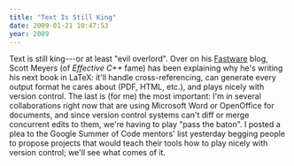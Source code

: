 ```yaml
---
title: "Text Is Still King"
date: 2009-01-21 10:47:53
year: 2009
---
```

Text is still king---or at least "evil overlord".  Over on his <a href="http://fastwareproject.blogspot.com/2008/12/introduction-to-fastware.html">Fastware</a> blog, Scott Meyers (of <em>Effective C++</em> fame) has been explaining why he's writing his next book in LaTeX: it'll handle cross-referencing, can generate every output format he cares about (PDF, HTML, etc.), and plays nicely with version control. The last is (for me) the most important: I'm in several collaborations right now that are using Microsoft Word or OpenOffice for documents, and since version control systems can't diff or merge concurrent edits to them, we're having to play "pass the baton".  I posted a plea to the Google Summer of Code mentors' list yesterday begging people to propose projects that would teach their tools how to play nicely with version control; we'll see what comes of it.

